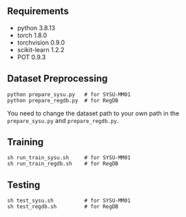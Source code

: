 ## Requirements
- python 3.8.13
- torch 1.8.0
- torchvision 0.9.0
- scikit-learn 1.2.2
- POT 0.9.3


## Dataset Preprocessing
```shell
python prepare_sysu.py   # for SYSU-MM01
python prepare_regdb.py  # for RegDB
```
You need to change the dataset path to your own path in the `prepare_sysu.py` and `prepare_regdb.py`.


## Training
```shell
sh run_train_sysu.sh     # for SYSU-MM01
sh run_train_regdb.sh    # for RegDB
```
## Testing
```shell
sh test_sysu.sh          # for SYSU-MM01
sh test_regdb.sh         # for RegDB
```
